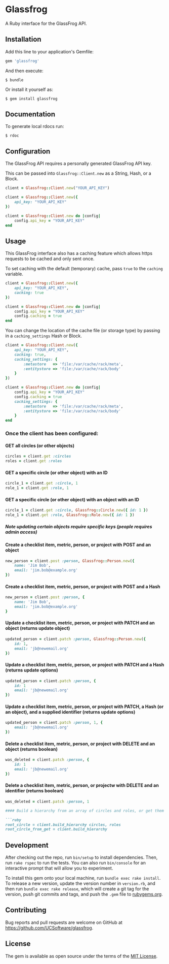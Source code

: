# Glassfrog

A Ruby interface for the GlassFrog API.

## Installation

Add this line to your application's Gemfile:

```ruby
gem 'glassfrog'
```

And then execute:

    $ bundle

Or install it yourself as:

    $ gem install glassfrog

## Documentation

To generate local rdocs run:

    $ rdoc

## Configuration

The GlassFrog API requires a personally generated GlassFrog API key.

This can be passed into `Glassfrog::Client.new` as a String, Hash, or a Block.

```ruby
client = Glassfrog::Client.new("YOUR_API_KEY")
```

```ruby
client = Glassfrog::Client.new({ 
    api_key: "YOUR_API_KEY" 
})
```

```ruby
client = Glassfrog::Client.new do |config|
    config.api_key = "YOUR_API_KEY"
end
```

## Usage

This GlassFrog interface also has a caching feature which allows https requests to be cached and only sent once.

To set caching with the default (temporary) cache, pass `true` to the `caching` variable.

```ruby
client = Glassfrog::Client.new({ 
    api_key: "YOUR_API_KEY",
    caching: true
})
```

```ruby
client = Glassfrog::Client.new do |config|
    config.api_key = "YOUR_API_KEY"
    config.caching = true
end
```

You can change the location of the cache file (or storage type) by passing in a `caching_settings` Hash or Block.

```ruby
client = Glassfrog::Client.new({ 
    api_key: "YOUR_API_KEY",
    caching: true,
    caching_settings: {
        :metastore   => 'file:/var/cache/rack/meta',
        :entitystore => 'file:/var/cache/rack/body'
    }
})
```

```ruby
client = Glassfrog::Client.new do |config|
    config.api_key = "YOUR_API_KEY"
    config.caching = true
    caching_settings: {
        :metastore   => 'file:/var/cache/rack/meta',
        :entitystore => 'file:/var/cache/rack/body'
    }
end
```

### Once the client has been configured:

#### GET all circles (or other objects)

```ruby
circles = client.get :circles
roles = client.get :roles
```

#### GET a specific circle (or other object) with an ID

```ruby
circle_1 = client.get :circle, 1
role_1 = client.get :role, 1
```

#### GET a specific circle (or other object) with an object with an ID

```ruby
circle_1 = client.get :circle, Glassfrog::Circle.new({ id: 1 })
role_1 = client.get :role, Glassfrog::Role.new({ id: 1 })
```

##### Note updating certain objects require specific keys (people requires admin access)

#### Create a checklist item, metric, person, or project with POST and an object

```ruby
new_person = client.post :person, Glassfrog::Person.new({ 
    name: 'Jim Bob', 
    email: 'jim.bob@example.org' 
})
```

#### Create a checklist item, metric, person, or project with POST and a Hash

```ruby
new_person = client.post :person, { 
    name: 'Jim Bob', 
    email: 'jim.bob@example.org' 
}
```

#### Update a checklist item, metric, person, or project with PATCH and an object (returns update object)

```ruby
updated_person = client.patch :person, Glassfrog::Person.new({
    id: 1, 
    email: 'jb@newemail.org' 
})
```

#### Update a checklist item, metric, person, or project with PATCH and a Hash (returns update options)

```ruby
updated_person = client.patch :person, { 
    id: 1
    email: 'jb@newemail.org' 
})
```

#### Update a checklist item, metric, person, or project with PATCH, a Hash (or an object), and a supplied identifier (returns update options)

```ruby
updated_person = client.patch :person, 1, {
    email: 'jb@newemail.org' 
})
```

#### Delete a checklist item, metric, person, or project with DELETE and an object (returns boolean)

```ruby
was_deleted = client.patch :person, { 
    id: 1
    email: 'jb@newemail.org' 
})
```

#### Delete a checklist item, metric, person, or projectw with DELETE and an identifier (returns boolean)

```ruby
was_deleted = client.patch :person, 1

#### Build a hierarchy from an array of circles and roles, or get them from GlassFrog

```ruby
root_circle = client.build_hierarchy circles, roles
root_circle_from_get = client.build_hierarchy
```

## Development

After checking out the repo, run `bin/setup` to install dependencies. Then, run `rake rspec` to run the tests. You can also run `bin/console` for an interactive prompt that will allow you to experiment.

To install this gem onto your local machine, run `bundle exec rake install`. To release a new version, update the version number in `version.rb`, and then run `bundle exec rake release`, which will create a git tag for the version, push git commits and tags, and push the `.gem` file to [rubygems.org](https://rubygems.org).

## Contributing

Bug reports and pull requests are welcome on GitHub at https://github.com/UCSoftware/glassfrog.


## License

The gem is available as open source under the terms of the [MIT License](http://opensource.org/licenses/MIT).

